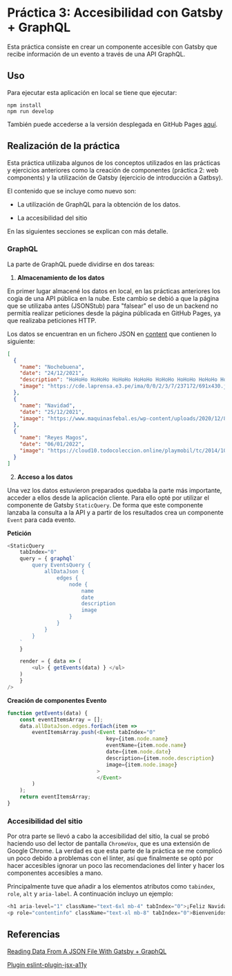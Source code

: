 # Práctica 3: Accesibilidad con Gatsby + GraphQL

Esta práctica consiste en crear un componente accesible con Gatsby que recibe información de un evento a través de una API GraphQL. 


## Uso

Para ejecutar esta aplicación en local se tiene que ejecutar:

```
npm install
npm run develop
```

También puede accederse a la versión desplegada en GitHub Pages [aquí](https://paulaexposito.github.io/SYTW_Cliente/gatsby-accesibilidad/).


## Realización de la práctica

Esta práctica utilizaba algunos de los conceptos utilizados en las prácticas y ejercicios anteriores como la creación de componentes (práctica 2: web components) y la utilización de Gatsby (ejercicio de introducción a Gatbsy). 

El contenido que se incluye como nuevo son:

* La utilización de GraphQL para la obtención de los datos.

* La accesibilidad del sitio

En las siguientes secciones se explican con más detalle.


### GraphQL

La parte de GraphQL puede dividirse en dos tareas:

1. **Almacenamiento de los datos**

En primer lugar almacené los datos en local, en las prácticas anteriores los cogía de una API pública en la nube. Este cambio se debió a que la página que se utilizaba antes (JSONStub) para "falsear" el uso de un backend no permitía realizar peticiones desde la página públicada en GitHub Pages, ya que realizaba peticiones HTTP.

Los datos se encuentran en un fichero JSON en [content](./content) que contienen lo siguiente:

```json
[
  {
    "name": "Nochebuena",
    "date": "24/12/2021",
    "description": "HoHoHo HoHoHo HoHoHo HoHoHo HoHoHo HoHoHo HoHoHo HoHoHo HoHoHo HoHoHo ",
    "image": "https://cde.laprensa.e3.pe/ima/0/0/2/3/7/237172/691x430.jpg"
  },
  {
    "name": "Navidad",
    "date": "25/12/2021",
    "image": "https://www.maquinasfebal.es/wp-content/uploads/2020/12/8-consejos-para-no-sobrepasarte-con-la-comida-en-navidad.jpg"
  },
  {
    "name": "Reyes Magos",
    "date": "06/01/2022",
    "image": "https://cloud10.todocoleccion.online/playmobil/tc/2014/10/09/21/45632098.jpg"
  }
]
```

2. **Acceso a los datos**

Una vez los datos estuvieron preparados quedaba la parte más importante, acceder a ellos desde la aplicación cliente. Para ello opté por utilizar el componente de Gatsby ```StaticQuery```. De forma que este componente lanzaba la consulta a la API y a partir de los resultados crea un componente ```Event``` para cada evento.

**Petición**

```javascript
<StaticQuery 
    tabIndex="0"
    query = { graphql`
        query EventsQuery {
            allDataJson {
                edges {
                    node {
                        name
                        date
                        description
                        image
                    }
                }
            }
        }
    ` 
    }

    render = { data => (
        <ul> { getEvents(data) } </ul>
    )
    }
/>
```

**Creación de componentes Evento**

```javascript
function getEvents(data) {
    const eventItemsArray = [];
    data.allDataJson.edges.forEach(item =>
        eventItemsArray.push(<Event tabIndex="0"
                                key={item.node.name}
                                eventName={item.node.name}
                                date={item.node.date}
                                description={item.node.description}
                                image={item.node.image}
                             >
                             </Event>
        )
    );
    return eventItemsArray;
}
```

### Accesibilidad del sitio

Por otra parte se llevó a cabo la accesibilidad del sitio, la cual se probó haciendo uso del lector de pantalla ```ChromeVox```, que es una extensión de Google Chrome. La verdad es que esta parte de la práctica se me complicó un poco debido a problemas con el linter, así que finalmente se optó por hacer accesibles ignorar un poco las recomendaciones del linter y hacer los componentes accesibles a mano.

Principalmente tuve que añadir a los elementos atributos como ```tabindex```, ```role```, ```alt``` y ```aria-label```. A continuación incluyo un ejemplo:

```javascript
<h1 aria-level="1" className="text-6xl mb-4" tabIndex="0">¡Feliz Navidad!</h1>
<p role="contentinfo" className="text-xl mb-8" tabIndex="0">Bienvenidos a la práctica de Accesibilidad de Gatsby</p>
```


## Referencias

[Reading Data From A JSON File With Gatsby + GraphQL](https://itnext.io/reading-data-from-a-json-file-with-gatsby-graphql-572b18ab98a)

[Plugin eslint-plugin-jsx-a11y](https://www.gatsbyjs.com/plugins/gatsby-plugin-eslint/?=eslint-plugin-jsx-a11y)